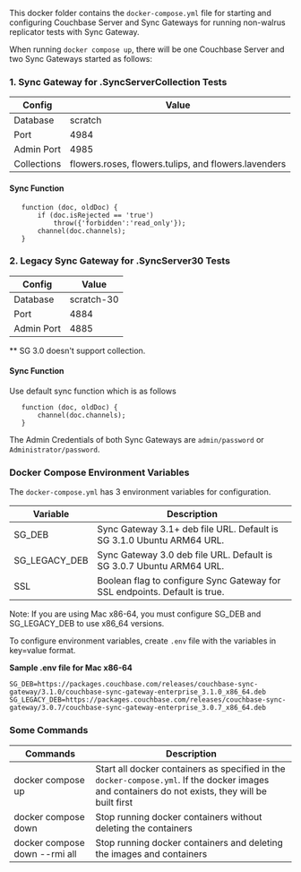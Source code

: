 This docker folder contains the `docker-compose.yml` file for starting and configuring Couchbase Server and Sync Gateways for running non-walrus replicator tests with Sync Gateway.

When running `docker compose up`, there will be one Couchbase Server and two Sync Gateways started as follows:

### 1. Sync Gateway for .SyncServerCollection Tests

 | Config      | Value       |
 | ----------- | ----------- |
 | Database    | scratch     |
 | Port        | 4984        |
 | Admin Port  | 4985        |
 | Collections | flowers.roses, flowers.tulips, and flowers.lavenders |

 #### Sync Function
 ```JS
    function (doc, oldDoc) { 
        if (doc.isRejected == 'true') 
            throw({'forbidden':'read_only'}); 
        channel(doc.channels); 
    }
 ``` 

### 2. Legacy Sync Gateway for .SyncServer30 Tests

 | Config      | Value       |
 | ----------- | ----------- |
 | Database    | scratch-30  |
 | Port        | 4884        |
 | Admin Port  | 4885        |

 ** SG 3.0 doesn't support collection.

 #### Sync Function

 Use default sync function which is as follows
 ```JS
    function (doc, oldDoc) {
        channel(doc.channels); 
    }
 ``` 

The Admin Credentials of both Sync Gateways are `admin/password` or `Administrator/password`.

### Docker Compose Environment Variables

The `docker-compose.yml` has 3 environment variables for configuration.

 | Variable      |   Description  |
 | ------------- | -------------- |
 | SG_DEB        | Sync Gateway 3.1+ deb file URL. Default is SG 3.1.0 Ubuntu ARM64 URL.      |
 | SG_LEGACY_DEB | Sync Gateway 3.0 deb file URL. Default is SG 3.0.7 Ubuntu ARM64 URL.       |
 | SSL           | Boolean flag to configure Sync Gateway for SSL endpoints. Default is true. |

 Note: If you are using Mac x86-64, you must configure SG_DEB and SG_LEGACY_DEB to use x86_64 versions. 

 To configure environment variables, create `.env` file with the variables in key=value format.

 **Sample .env file for Mac x86-64**
```
SG_DEB=https://packages.couchbase.com/releases/couchbase-sync-gateway/3.1.0/couchbase-sync-gateway-enterprise_3.1.0_x86_64.deb
SG_LEGACY_DEB=https://packages.couchbase.com/releases/couchbase-sync-gateway/3.0.7/couchbase-sync-gateway-enterprise_3.0.7_x86_64.deb
```

### Some Commands

 |      Commands       |   Description  |
 | ------------------- | -------------- |
 | docker compose up   | Start all docker containers as specified in the `docker-compose.yml`. If the docker images and containers do not exists, they will be built first |
 | docker compose down | Stop running docker containers without deleting the containers |
 | docker compose down --rmi all | Stop running docker containers and deleting the images and containers |